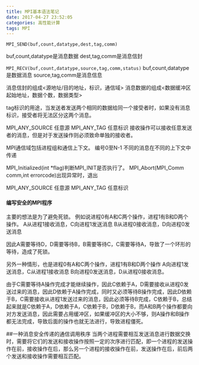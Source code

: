 ```yaml
---
title: MPI基本语法笔记
date: 2017-04-27 23:52:05
categories: 高性能计算
tags: MPI
---
```


`MPI_SEND(buf,count,datatype,dest,tag,comm)`

buf,count,datatype是消息数据
dest,tag,comm是消息信封

`MPI_RECV(buf,count,datatype,source,tag,comm,status)`
buf,count,datatype是数据消息
source,tag,comm是消息信息
<!--more-->

消息信封的组成<源地址/目的地址，标识，通信域>
消息数据的组成<数据缓冲区起始地址，数据个数，数据类型>

tag标识的用途，当发送者发送两个相同的数据给同一个接受者时，如果没有消息标识，接受者将无法区分这两个消息。

MPI_ANY_SOURCE 任意源
MPI_ANY_TAG 任意标识
接收操作可以接收任意发送者的消息，但是对于发送操作则必须致命单独的接收者。

MPI通信域包括进程组和通信上下文。
编号0至N-1
不同的消息在不同的上下文中传递

MPI_Initialized(int *flag)判断MPI_INIT是否执行了。
MPI_Abort(MPI_Comm comm,int errorcode)出现异常时，退出

MPI_ANY_SOURCE  任意源
MPI_ANY_TAG  任意标识

#### 编写安全的MPI程序
主要的想法是为了避免死锁。
例如说进程0有A和C两个操作，进程1有B和D两个操作。
A从进程1接收消息，C向进程1发送消息
B从进程0接收消息，D向进程0发送消息

因此A需要等待D，D需要等待B，B需要等待C，C需要等待A，导致了一个环形的等待，造成了死锁。

另外一种情形，也是进程0有A和C两个操作，进程1有B和D两个操作
A向进程1发送消息，C从进程1接收消息
B向进程0发送消息，D从进程0接收消息。

由于C需要等待A操作完成才能继续操作，因此C依赖于A，D需要接收从进程0发送过来的消息，因此D依赖于A操作完成，同时又必须等待B操作完成，因此D依赖于B，C需要接收从进程1发送过来的消息，因此必须等待B完成，C依赖于B，总结起来就是C依赖于A，D依赖于A，C依赖于B，D依赖于B，而A和B两个操作都要向对方发送消息，因此需要占用缓冲区，如果缓冲区的大小不够，则A操作和B操作都无法完成，导致后面的操作也就无法进行，导致进程僵死。

##一种消息安全传递的通信调用秩序
当两个进程需要相互发送消息进行数据交换时，需要将它们的发送和接收操作按照一定的次序进行匹配，即一个进程的发送操作在前，接收操作在后，那么另一个进程的接收操作在前，发送操作在后，前后两个发送和接收操作需要相互匹配。


